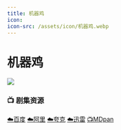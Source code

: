 ```yaml
---
title: 机器鸡
icon:
icon-src: /assets/icon/机器鸡.webp
---
```


# 机器鸡
![](/assets/image/机器鸡.jpg)

### **📺 剧集资源**

[☁️百度]([https://pan.baidu.com/s/1Dqg2M_naBCbjp-ye0sBJQw?pwd=s5qg](https://pan.baidu.com/s/13dxWnrJiaUVpZGsl7FhSWA?pwd=vgzx)) [☁️阿里](https://www.alipan.com/s/hqCG6daMTBa) [☁️夸克](https://pan.quark.cn/s/52f1dca57f7f) [☁️迅雷](https://pan.xunlei.com/s/VOOrUVK5HS8xzk2cDTW6jQZVA1?pwd=k48y#) [📺MDpan](https://pan.mdsub.top/%E6%9C%BA%E5%99%A8%E9%B8%A1) 

<Badge type="warning" text="水吧字幕组" /> <Badge type="warning" text="野草凌云" /> <Badge type="warning" text="有时候却讲出危险的话" /> <Badge type="warning" text="九十九千里" /> <Badge type="warning" text="LeiThaBlade" /> <Badge type="warning" text="鸭霸天" /> <Badge type="warning" text="糖醋陈皮" /> <Badge type="warning" text="B站@机器鸡" /> <Badge type="warning" text="Johney_B" /> <Badge type="warning" text="LlamaFarmer" /> <Badge type="warning" text="章泽楠" /> <Badge type="warning" text="Amiu" /> <Badge type="warning" text="袜子" /> <Badge type="warning" text="张淇淋" /> <Badge type="warning" text="乐半癫" /> <Badge type="warning" text="巴斯由光" /> <Badge type="warning" text="AlbertShao" /> <Badge type="warning" text="漫迪MDsub" />
